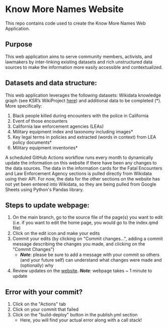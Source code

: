# Know More Names Website
This repo contains code used to create the Know More Names Web Application. 

## Purpose
This web application aims to serve community members, activists, and lawmakers by inter-linking existing datasets and rich unstructured data sources to make the information more easily accessible and contextualized. 

## Datasets and data structure: 
This web application leverages the following datasets: Wikidata knowledge graph (see KSR’s WikiProject [here](https://www.wikidata.org/wiki/Wikidata:WikiProject_Systemic_Racism_Knowledge_Graph)) and additional data to be completed (*). More specifically: 
1. Black people killed during encounters with the police in California
2. Event of those encounters
3. California law enforcement agencies (LEAs)
4. Military equipment index and taxonomy including images*
5. Key legal terms in policies and extracted (words in context) from LEA policy documents*
6. Military equipment inventories* 

A scheduled GitHub Actions workflow runs every month to dynamically update the information on this website if there have been any changes to the data sources. The data in the information cards for the Fatal Encounters and Law Enforcement Agency sections is pulled directly from Wikidata using their API. For now, the data for the other sections on the website has not yet been entered into Wikidata, so they are being pulled from Google Sheets using Python's Pandas library. 

## Steps to update webpage:
1. On the main branch, go to the source file of the page(s) you want to edit (i.e. if you want to edit the home page, you would go to the index.qmd file)
2. Click on the edit icon and make your edits 
3. Commit your edits (by clicking on "Commit changes...", adding a commit message describing the changes you made, and clicking on the "Commit Changes")
   - **_Note_**: please be sure to add a message with your commit so others (and your future self) can understand what changes were made and (optionally) why
4. Review updates on the [website](https://know-systemic-racism.github.io/). **_Note_**: webpage takes ~ 1 minute to update


## Error with your commit?
1. Click on the "Actions" tab
2. Click on your commit that failed
3. Click on the "build-deploy" button in the publish.yml section
   - Here, you will find your actual error along with a call stack!
